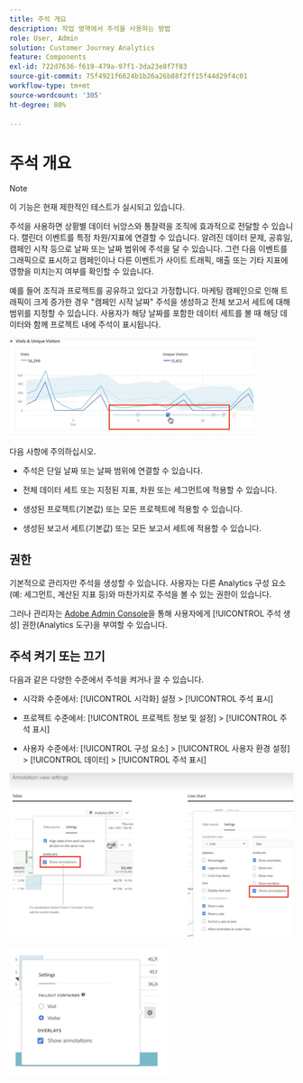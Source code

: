 ```yaml
---
title: 주석 개요
description: 작업 영역에서 주석을 사용하는 방법
role: User, Admin
solution: Customer Journey Analytics
feature: Components
exl-id: 722d7636-f619-479a-97f1-3da23e8f7f83
source-git-commit: 75f4921f6624b1b26a26b88f2ff15f44d29f4c01
workflow-type: tm+mt
source-wordcount: '305'
ht-degree: 80%

---
```


# 주석 개요

>[!NOTE]
>
>이 기능은 현재 제한적인 테스트가 실시되고 있습니다.

주석을 사용하면 상황별 데이터 뉘앙스와 통찰력을 조직에 효과적으로 전달할 수 있습니다. 캘린더 이벤트를 특정 차원/지표에 연결할 수 있습니다. 알려진 데이터 문제, 공휴일, 캠페인 시작 등으로 날짜 또는 날짜 범위에 주석을 달 수 있습니다. 그런 다음 이벤트를 그래픽으로 표시하고 캠페인이나 다른 이벤트가 사이트 트래픽, 매출 또는 기타 지표에 영향을 미치는지 여부를 확인할 수 있습니다.

예를 들어 조직과 프로젝트를 공유하고 있다고 가정합니다. 마케팅 캠페인으로 인해 트래픽이 크게 증가한 경우 &quot;캠페인 시작 날짜&quot; 주석을 생성하고 전체 보고서 세트에 대해 범위를 지정할 수 있습니다. 사용자가 해당 날짜를 포함한 데이터 세트를 볼 때 해당 데이터와 함께 프로젝트 내에 주석이 표시됩니다.

![](assets/multi-day.png)

다음 사항에 주의하십시오.

* 주석은 단일 날짜 또는 날짜 범위에 연결할 수 있습니다.

* 전체 데이터 세트 또는 지정된 지표, 차원 또는 세그먼트에 적용할 수 있습니다.

* 생성된 프로젝트(기본값) 또는 모든 프로젝트에 적용할 수 있습니다.

* 생성된 보고서 세트(기본값) 또는 모든 보고서 세트에 적용할 수 있습니다.

## 권한

기본적으로 관리자만 주석을 생성할 수 있습니다. 사용자는 다른 Analytics 구성 요소(예: 세그먼트, 계산된 지표 등)와 마찬가지로 주석을 볼 수 있는 권한이 있습니다.

그러나 관리자는 [Adobe Admin Console](.html?lang=kr)을 통해 사용자에게 [!UICONTROL 주석 생성] 권한(Analytics 도구)을 부여할 수 있습니다.

## 주석 켜기 또는 끄기

다음과 같은 다양한 수준에서 주석을 켜거나 끌 수 있습니다.

* 시각화 수준에서: [!UICONTROL 시각화] 설정 > [!UICONTROL 주석 표시]

* 프로젝트 수준에서: [!UICONTROL 프로젝트 정보 및 설정] > [!UICONTROL 주석 표시]

* 사용자 수준에서: [!UICONTROL 구성 요소] > [!UICONTROL 사용자 환경 설정] > [!UICONTROL 데이터] > [!UICONTROL 주석 표시]

![](assets/show-ann.png)

![](assets/show-ann2.png)
